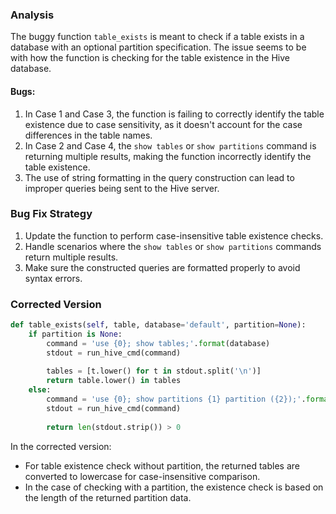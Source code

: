 ### Analysis
The buggy function `table_exists` is meant to check if a table exists in a database with an optional partition specification. The issue seems to be with how the function is checking for the table existence in the Hive database.

#### Bugs:
1. In Case 1 and Case 3, the function is failing to correctly identify the table existence due to case sensitivity, as it doesn't account for the case differences in the table names.
2. In Case 2 and Case 4, the `show tables` or `show partitions` command is returning multiple results, making the function incorrectly identify the table existence.
3. The use of string formatting in the query construction can lead to improper queries being sent to the Hive server.

### Bug Fix Strategy
1. Update the function to perform case-insensitive table existence checks.
2. Handle scenarios where the `show tables` or `show partitions` commands return multiple results.
3. Make sure the constructed queries are formatted properly to avoid syntax errors.

### Corrected Version
```python
def table_exists(self, table, database='default', partition=None):
    if partition is None:
        command = 'use {0}; show tables;'.format(database)
        stdout = run_hive_cmd(command)
    
        tables = [t.lower() for t in stdout.split('\n')]
        return table.lower() in tables
    else:
        command = 'use {0}; show partitions {1} partition ({2});'.format(database, table, self.partition_spec(partition))
        stdout = run_hive_cmd(command)
    
        return len(stdout.strip()) > 0
``` 

In the corrected version:
- For table existence check without partition, the returned tables are converted to lowercase for case-insensitive comparison.
- In the case of checking with a partition, the existence check is based on the length of the returned partition data.